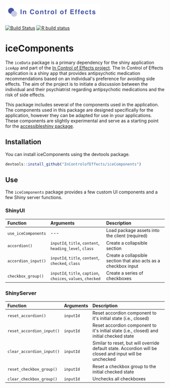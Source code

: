 ![The In Control of Effects project](incontrolofeffects.png)

<!-- badges: start -->
[![Build Status](https://travis-ci.com/InControlofEffects/iceComponents.svg?token=nbvsGFZ6SFL5RUxtUKJb&branch=prod)](https://travis-ci.com/InControlofEffects/iceComponents)
[![R build status](https://github.com/InControlofEffects/iceComponents/workflows/R-CMD-check/badge.svg)](https://github.com/InControlofEffects/iceComponents/actions)
<!-- badges: end -->

# iceComponents

The `iceData` package is a primary dependency for the shiny application `iceApp` and part of the [In Control of Effects project](https://github.com/InControlofEffects). The In Control of Effects application is a shiny app that provides antipsychotic medication recommendations based on an individual's preference for avoiding side effects. The aim of the project is to initiate a discussion between the individual and their psychiatrist regarding antipsychotic medications and the risk of side effects.

This package includes several of the components used in the application. The components used in this package are designed specifically for the application, however they can be adapted for use in your applications. These components are slightly experimental and serve as a starting point for the [accessibleshiny package](https://github.com/davidruvolo51/accessibleshiny).

## Installation

You can install iceComponents using the devtools package.

``` r
devtools::install_github("InControlofEffects/iceComponents")
```

## Use

The `iceComponents` package provides a few custom UI components and a few Shiny server functions.

### ShinyUI

| Function | Arguments | Description |
| :------- | :-------- | :------------
| `use_iceComponents` | --- | Load package assets into the client (required)
| `accordion()` | `inputId`, `title`, `content`, `heading_level`, `class` | Create a collapsible section
| `accordion_input()` | `inputId`, `title`, `content`, `checked`, `class` | Create a collapsible section that also acts as a checkbox input
| `checkbox_group()` | `inputId`, `title`, `caption`, `choices`, `values`, `checked` | Create a series of checkboxes

### ShinyServer

| Function | Arguments | Description |
| :------- | :-------- | :------------
| `reset_accordion()` | `inputId` | Reset accordion component to it's initial state (i.e., closed)
| `reset_accordion_input()` | `inputId` | Reset accordion component to it's initial state (i.e., closed) and initial checked state
| `clear_accordion_input()` | `inputId` | Similar to reset, but will override default state. Accordion will be closed and input will be unchecked
| `reset_checkbox_group()`  | `inputId` | Reset a checkbox group to the initial checked state
| `clear_checkbox_group()`  | `inputId` | Unchecks all checkboxes
